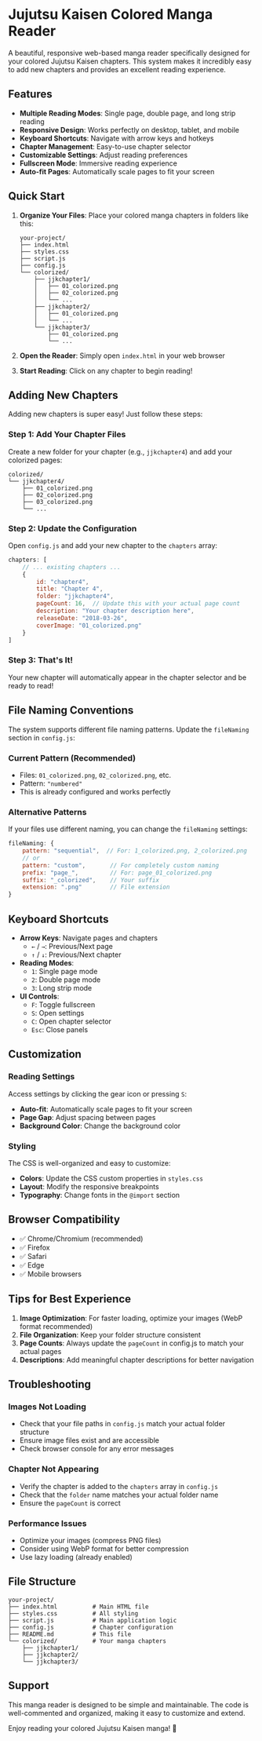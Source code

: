 # Jujutsu Kaisen Colored Manga Reader

A beautiful, responsive web-based manga reader specifically designed for your colored Jujutsu Kaisen chapters. This system makes it incredibly easy to add new chapters and provides an excellent reading experience.

## Features

- **Multiple Reading Modes**: Single page, double page, and long strip reading
- **Responsive Design**: Works perfectly on desktop, tablet, and mobile
- **Keyboard Shortcuts**: Navigate with arrow keys and hotkeys
- **Chapter Management**: Easy-to-use chapter selector
- **Customizable Settings**: Adjust reading preferences
- **Fullscreen Mode**: Immersive reading experience
- **Auto-fit Pages**: Automatically scale pages to fit your screen

## Quick Start

1. **Organize Your Files**: Place your colored manga chapters in folders like this:
   ```
   your-project/
   ├── index.html
   ├── styles.css
   ├── script.js
   ├── config.js
   └── colorized/
       ├── jjkchapter1/
       │   ├── 01_colorized.png
       │   ├── 02_colorized.png
       │   └── ...
       ├── jjkchapter2/
       │   ├── 01_colorized.png
       │   └── ...
       └── jjkchapter3/
           ├── 01_colorized.png
           └── ...
   ```

2. **Open the Reader**: Simply open `index.html` in your web browser

3. **Start Reading**: Click on any chapter to begin reading!

## Adding New Chapters

Adding new chapters is super easy! Just follow these steps:

### Step 1: Add Your Chapter Files
Create a new folder for your chapter (e.g., `jjkchapter4`) and add your colorized pages:
```
colorized/
└── jjkchapter4/
    ├── 01_colorized.png
    ├── 02_colorized.png
    ├── 03_colorized.png
    └── ...
```

### Step 2: Update the Configuration
Open `config.js` and add your new chapter to the `chapters` array:

```javascript
chapters: [
    // ... existing chapters ...
    {
        id: "chapter4",
        title: "Chapter 4", 
        folder: "jjkchapter4",
        pageCount: 16,  // Update this with your actual page count
        description: "Your chapter description here",
        releaseDate: "2018-03-26",
        coverImage: "01_colorized.png"
    }
]
```

### Step 3: That's It!
Your new chapter will automatically appear in the chapter selector and be ready to read!

## File Naming Conventions

The system supports different file naming patterns. Update the `fileNaming` section in `config.js`:

### Current Pattern (Recommended)
- Files: `01_colorized.png`, `02_colorized.png`, etc.
- Pattern: `"numbered"`
- This is already configured and works perfectly

### Alternative Patterns
If your files use different naming, you can change the `fileNaming` settings:

```javascript
fileNaming: {
    pattern: "sequential",  // For: 1_colorized.png, 2_colorized.png
    // or
    pattern: "custom",       // For completely custom naming
    prefix: "page_",         // For: page_01_colorized.png
    suffix: "_colorized",    // Your suffix
    extension: ".png"        // File extension
}
```

## Keyboard Shortcuts

- **Arrow Keys**: Navigate pages and chapters
  - `←` / `→`: Previous/Next page
  - `↑` / `↓`: Previous/Next chapter
- **Reading Modes**: 
  - `1`: Single page mode
  - `2`: Double page mode  
  - `3`: Long strip mode
- **UI Controls**:
  - `F`: Toggle fullscreen
  - `S`: Open settings
  - `C`: Open chapter selector
  - `Esc`: Close panels

## Customization

### Reading Settings
Access settings by clicking the gear icon or pressing `S`:

- **Auto-fit**: Automatically scale pages to fit your screen
- **Page Gap**: Adjust spacing between pages
- **Background Color**: Change the background color

### Styling
The CSS is well-organized and easy to customize:

- **Colors**: Update the CSS custom properties in `styles.css`
- **Layout**: Modify the responsive breakpoints
- **Typography**: Change fonts in the `@import` section

## Browser Compatibility

- ✅ Chrome/Chromium (recommended)
- ✅ Firefox
- ✅ Safari
- ✅ Edge
- ✅ Mobile browsers

## Tips for Best Experience

1. **Image Optimization**: For faster loading, optimize your images (WebP format recommended)
2. **File Organization**: Keep your folder structure consistent
3. **Page Counts**: Always update the `pageCount` in config.js to match your actual pages
4. **Descriptions**: Add meaningful chapter descriptions for better navigation

## Troubleshooting

### Images Not Loading
- Check that your file paths in `config.js` match your actual folder structure
- Ensure image files exist and are accessible
- Check browser console for any error messages

### Chapter Not Appearing
- Verify the chapter is added to the `chapters` array in `config.js`
- Check that the `folder` name matches your actual folder name
- Ensure the `pageCount` is correct

### Performance Issues
- Optimize your images (compress PNG files)
- Consider using WebP format for better compression
- Use lazy loading (already enabled)

## File Structure

```
your-project/
├── index.html          # Main HTML file
├── styles.css          # All styling
├── script.js           # Main application logic
├── config.js           # Chapter configuration
├── README.md           # This file
└── colorized/          # Your manga chapters
    ├── jjkchapter1/
    ├── jjkchapter2/
    └── jjkchapter3/
```

## Support

This manga reader is designed to be simple and maintainable. The code is well-commented and organized, making it easy to customize and extend.

Enjoy reading your colored Jujutsu Kaisen manga! 🎌
